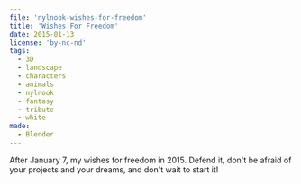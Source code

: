 ```yaml
---
file: 'nylnook-wishes-for-freedom'
title: 'Wishes For Freedom'
date: 2015-01-13
license: 'by-nc-nd'
tags:
  - 3D
  - landscape
  - characters
  - animals
  - nylnook
  - fantasy
  - tribute
  - white
made:
  - Blender
---
```


After January 7, my wishes for freedom in 2015. Defend it, don't be afraid of your projects and your dreams, and don't wait to start it!
